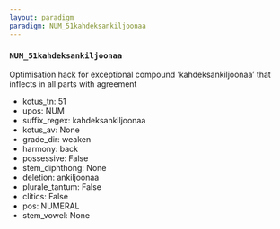 ```yaml
---
layout: paradigm
paradigm: NUM_51kahdeksankiljoonaa
---
```

### ` NUM_51kahdeksankiljoonaa `

Optimisation hack for exceptional compound ’kahdeksankiljoonaa’ that inflects in all parts with agreement
* kotus_tn: 51
* upos: NUM
* suffix_regex: kahdeksankiljoonaa
* kotus_av: None
* grade_dir: weaken
* harmony: back
* possessive: False
* stem_diphthong: None
* deletion: ankiljoonaa
* plurale_tantum: False
* clitics: False
* pos: NUMERAL
* stem_vowel: None
